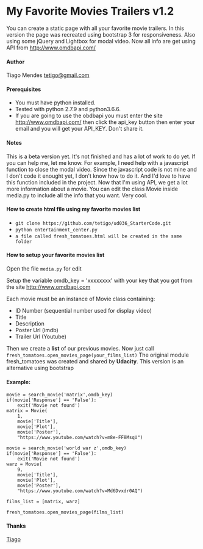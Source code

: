 # My Favorite Movies Trailers v1.2
You can create a static page with all your favorite movie trailers.
In this version the page was recreated using bootstrap 3 for responsiveness.
Also using some jQuery and Lightbox for modal video.
Now all info are get using API from http://www.omdbapi.com/ 

#### Author
Tiago Mendes
<tetigo@gmail.com>

#### Prerequisites
- You must have python installed. 
- Tested with python 2.7.9 and python3.6.6.
- If you are going to use the obdbapi you must enter the site 
http://www.omdbapi.com/ then click the api_key button then enter
your email and you will get your API_KEY. Don't share it.

#### Notes
This is a beta version yet. It's not finished and has a lot of work to
do yet. If you can help me, let me know. 
For example, I need help with a javascript function to close the modal 
video. Since the javascript code is not mine and I don't code it enought
yet, I don't know how to do it. And I'd love to have this function 
included in the project.
Now that I'm using API, we get a lot more information about a movie.
You can edit the class Movie inside media.py to include all the info
that you want. Very cool.

#### How to create html file using my favorite movies list
- `git clone https://github.com/tetigo/ud036_StarterCode.git`
- `python entertainment_center.py`
- `a file called fresh_tomatoes.html will be created in the same folder`

#### How to setup your favorite movies list
Open the file `media.py` for edit

Setup the variable omdb_key = 'xxxxxxxx' with your key that you got 
from the site http://www.omdbapi.com

Each movie must be an instance of Movie class containing:
- ID Number (sequential number used for display video)
- Title
- Description
- Poster Url (imdb)
- Trailer Url (Youtube)

Then we create a **list** of our previous movies.
Now just call `fresh_tomatoes.open_movies_page(your_films_list)`
The original module fresh_tomatoes was created and shared by **Udacity**.
This version is an alternative using bootstrap

#### Example:
```
movie = search_movie('matrix',omdb_key)
if(movie['Response'] == 'False'):
    exit('Movie not found')
matrix = Movie(
    1,
    movie['Title'],
    movie['Plot'],
    movie['Poster'],
    "https://www.youtube.com/watch?v=m8e-FF8MsqU")

movie = search_movie('world war z',omdb_key)
if(movie['Response'] == 'False'):
    exit('Movie not found')
warz = Movie(
    9,
    movie['Title'],
    movie['Plot'],
    movie['Poster'],
    "https://www.youtube.com/watch?v=Md6Dvxdr0AQ")

films_list = [matrix, warz]

fresh_tomatoes.open_movies_page(films_list)
```

#### Thanks
[Tiago](mailto://tetigo@gmail.com)

